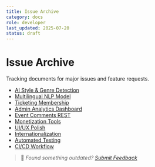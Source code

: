 ```yaml
---
title: Issue Archive
category: docs
role: developer
last_updated: 2025-07-20
status: draft
---
```


# Issue Archive

Tracking documents for major issues and feature requests.

- [AI Style & Genre Detection](issue-001-ai-style-genre-detection.md)
- [Multilingual NLP Model](issue-002-multilingual-nlp-model.md)
- [Ticketing Membership](issue-003-ticketing-membership.md)
- [Admin Analytics Dashboard](issue-004-admin-analytics-dashboard.md)
- [Event Comments REST](issue-005-event-comments-rest.md)
- [Monetization Tools](issue-006-monetization-tools.md)
- [UI/UX Polish](issue-007-ui-ux-polish.md)
- [Internationalization](issue-008-internationalization.md)
- [Automated Testing](issue-009-automated-testing.md)
- [CI/CD Workflow](issue-010-ci-cd-workflow.md)

> 💬 *Found something outdated? [Submit Feedback](../feedback.md)*
